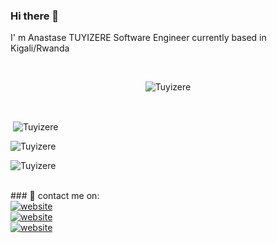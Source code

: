 ### Hi there 👋

<!--
**TuyizeeAnastase/TuyizeeAnastase** is a ✨ _special_ ✨ repository because its `README.md` (this file) appears on your GitHub profile.

Here are some ideas to get you started:

- 🔭 I’m currently working on ...
- 🌱 I’m currently learning ...
- 👯 I’m looking to collaborate on ...
- 🤔 I’m looking for help with ...
- 💬 Ask me about ...
- 📫 How to reach me: ...
- 😄 Pronouns: ...
- ⚡ Fun fact: ...
-->

I' m Anastase TUYIZERE Software Engineer currently based in Kigali/Rwanda

<br>


<p align="center"> <img src="https://komarev.com/ghpvc/?username=TuyizeeAnastase&label=Profile%20views&color=0e75b6&style=flat" alt="Tuyizere" /> </p>
<br>


<p>&nbsp;<img align="center" src="https://github-readme-stats.vercel.app/api?username=TuyizeeAnastase&show_icons=true&locale=en&cache_seconds=86400&theme=dark" alt="Tuyizere" /></p>



<p><img align="center" src="https://github-readme-streak-stats.herokuapp.com/?user=TuyizeeAnastase&cache_seconds=86400&theme=dark" alt="Tuyizere" /></p>

<p><img align="center" src="https://github-readme-stats.vercel.app/api/top-langs/?username=TuyizeeAnastase&layout=compact&cache_seconds=86400&theme=dark" alt="Tuyizere" /></p>

<br>
 ### 📩 contact me on:
 
 <br>
<a href="mailto:tuyizereanastase1@gmail.com?subject=subject&cc=cc@example.com">  <img src="https://img.shields.io/badge/-Gmail-0098D6?style=flat-square&logo=gmail&logoColor=red" alt="website"/></a>
<br>
<a href="https://www.linkedin.com/in/anastase-tuyizere-b0a8751a9/">  <img src="https://img.shields.io/badge/-LinkedIn-0098D6?style=flat-square&logo=linkedin&logoColor=white" alt="website"/></a>
<br>
<a href="https://www.twitter.com/tuyizereanasta3"><img src="https://img.shields.io/badge/-Twitter-007ACC?style=flat-square&logo=twitter&logoColor=white" alt="website"/></a> 

